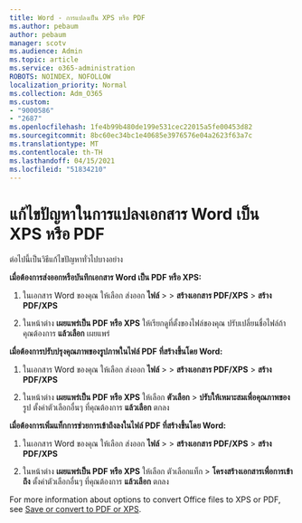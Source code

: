 ```yaml
---
title: Word - การแปลงเป็น XPS หรือ PDF
ms.author: pebaum
author: pebaum
manager: scotv
ms.audience: Admin
ms.topic: article
ms.service: o365-administration
ROBOTS: NOINDEX, NOFOLLOW
localization_priority: Normal
ms.collection: Adm_O365
ms.custom:
- "9000586"
- "2687"
ms.openlocfilehash: 1fe4b99b480de199e531cec22015a5fe00453d82
ms.sourcegitcommit: 8bc60ec34bc1e40685e3976576e04a2623f63a7c
ms.translationtype: MT
ms.contentlocale: th-TH
ms.lasthandoff: 04/15/2021
ms.locfileid: "51834210"
---
```

# <a name="resolve-issues-converting-a-word-document-to-xps-or-pdf"></a>แก้ไขปัญหาในการแปลงเอกสาร Word เป็น XPS หรือ PDF

ต่อไปนี้เป็นวิธีแก้ไขปัญหาทั่วไปบางอย่าง 

**เมื่อต้องการส่งออกหรือบันทึกเอกสาร Word เป็น PDF หรือ XPS:**

1. ในเอกสาร Word ของคุณ ให้เลือก ส่งออก **ไฟล์**  >    >  **สร้างเอกสาร PDF/XPS**  >  **สร้าง PDF/XPS**

2. ในหน้าต่าง **เผยแพร่เป็น PDF หรือ XPS** ให้เรียกดูที่ตั้งของไฟล์ของคุณ ปรับเปลี่ยนชื่อไฟล์ถ้าคุณต้องการ **แล้วเลือก** เผยแพร่

**เมื่อต้องการปรับปรุงคุณภาพของรูปภาพในไฟล์ PDF ที่สร้างขึ้นโดย Word:**

1. ในเอกสาร Word ของคุณ ให้เลือก ส่งออก **ไฟล์**  >    >  **สร้างเอกสาร PDF/XPS**  >  **สร้าง PDF/XPS**

2. ในหน้าต่าง **เผยแพร่เป็น PDF หรือ XPS** ให้เลือก **ตัวเลือก**  >  **ปรับให้เหมาะสมเพื่อคุณภาพของ** รูป ตั้งค่าตัวเลือกอื่นๆ ที่คุณต้องการ **แล้วเลือก** ตกลง 

**เมื่อต้องการเพิ่มแท็กการช่วยการเข้าถึงลงในไฟล์ PDF ที่สร้างขึ้นโดย Word:**
 
1. ในเอกสาร Word ของคุณ ให้เลือก ส่งออก **ไฟล์**  >    >  **สร้างเอกสาร PDF/XPS**  >  **สร้าง PDF/XPS**

2. ในหน้าต่าง **เผยแพร่เป็น PDF หรือ XPS** ให้เลือก ตัวเลือกแท็ก  >  **โครงสร้างเอกสารเพื่อการเข้าถึง** ตั้งค่าตัวเลือกอื่นๆ ที่คุณต้องการ **แล้วเลือก** ตกลง

For more information about options to convert Office files to XPS or PDF, see [Save or convert to PDF or XPS](https://support.office.com/article/d85416c5-7d77-4fd6-a216-6f4bf7c7c110).